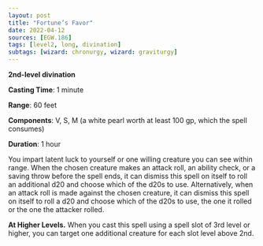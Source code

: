 ```yaml
---
layout: post
title: "Fortune’s Favor"
date: 2022-04-12
sources: [EGW.186]
tags: [level2, long, divination]
subtags: [wizard: chronurgy, wizard: graviturgy]
---
```


**2nd-level divination**

**Casting Time**: 1 minute

**Range**: 60 feet

**Components**: V, S, M (a white pearl worth at least 100 gp, which the spell consumes)

**Duration**: 1 hour

You impart latent luck to yourself or one willing creature you can see within range. When the chosen creature makes an attack roll, an ability check, or a saving throw before the spell ends, it can dismiss this spell on itself to roll an additional d20 and choose which of the d20s to use. Alternatively, when an attack roll is made against the chosen creature, it can dismiss this spell on itself to roll a d20 and choose which of the d20s to use, the one it rolled or the one the attacker rolled.

**At Higher Levels.** When you cast this spell using a spell slot of 3rd level or higher, you can target one additional creature for each slot level above 2nd.
